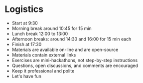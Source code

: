 # Logistics #

* Start at 9:30
* Morning break around 10:45 for 15 min
* Lunch break 12:00 to 13:00
* Afternoon breaks: around 14:30 and 16:00 for 15 min each 
* Finish at 17:30
* Materials are available on-line and are open-source
* Materials contain external links
* Exercises are mini-hackathons, not step-by-step instructions
* Questions, open discussions, and comments are encouraged
* Keep it professional and polite
* Let's have fun